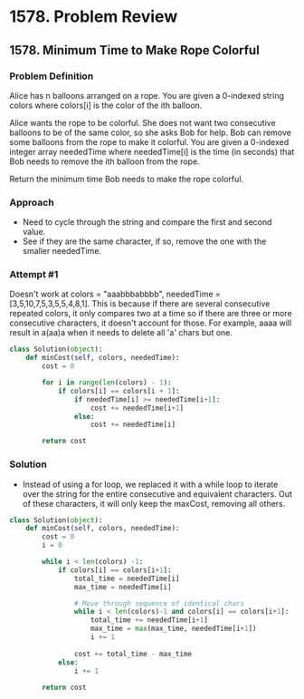 # 1578. Problem Review

## 1578. Minimum Time to Make Rope Colorful

### Problem Definition
Alice has n balloons arranged on a rope. You are given a 0-indexed string colors where colors[i] is the color of the ith balloon.

Alice wants the rope to be colorful. She does not want two consecutive balloons to be of the same color, so she asks Bob for help. Bob can remove some balloons from the rope to make it colorful. You are given a 0-indexed integer array neededTime where neededTime[i] is the time (in seconds) that Bob needs to remove the ith balloon from the rope.

Return the minimum time Bob needs to make the rope colorful.

### Approach
- Need to cycle through the string and compare the first and second value.
- See if they are the same character, if so, remove the one with the smaller neededTime.

### Attempt #1
Doesn't work at colors = "aaabbbabbbb", neededTime = [3,5,10,7,5,3,5,5,4,8,1].
This is because if there are several consecutive repeated colors, it only compares two at a time so if there are three or more consecutive characters, it doesn't account for those. For example, aaaa will result in a(aa)a when it needs to delete all 'a' chars but one.

```python
class Solution(object):
    def minCost(self, colors, neededTime):
        cost = 0

        for i in range(len(colors) - 1):
            if colors[i] == colors[i + 1]:
                if neededTime[i] >= neededTime[i+1]:
                    cost += neededTime[i+1]
                else:
                    cost += neededTime[i]

        return cost
```

### Solution
- Instead of using a for loop, we replaced it with a while loop to iterate over the string for the entire consecutive and equivalent characters. Out of these characters, it will only keep the maxCost, removing all others.


```python
class Solution(object):
    def minCost(self, colors, neededTime):
        cost = 0
        i = 0

        while i < len(colors) -1:
            if colors[i] == colors[i+1]:
                total_time = neededTime[i]
                max_time = neededTime[i]

                # Move through sequence of identical chars
                while i < len(colors)-1 and colors[i] == colors[i+1]:
                    total_time += neededTime[i+1]
                    max_time = max(max_time, neededTime[i+1])
                    i += 1
                
                cost += total_time - max_time
            else:
                i += 1
        
        return cost
